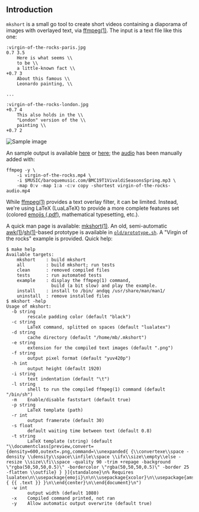 ## Introduction
``mkshort`` is a small go tool to create short videos containing
a diaporama of images with overlayed text, via [ffmpeg(1)][ffmpeg-doc].
The input is a text file like this one:

	:virgin-of-the-rocks-paris.jpg
	0.7 3.5
		Here is what seems \\
		to be \\
		a little-known fact \\
	+0.7 3
		About this famous \\
		Leonardo painting, \\

	...

	:virgin-of-the-rocks-london.jpg
	+0.7 4
		This also holds in the \\
		"London" version of the \\
		painting \\
	+0.7 2

![Sample image ](https://github.com/mbivert/mkshort/blob/master/virgin-of-the-sample.jpg)

An sample output is available
[here](https://www.ganjingworld.com/shorts/1gemffsenl01fJ8I4DxARv8qi1k81c)
or [here](https://youtube.com/shorts/d4iW-_-ETb4);
the [audio](http://www.baroquemusic.org/19Web.html) has been
manually added with:
```
ffmpeg -y \
	-i virgin-of-the-rocks.mp4 \
	-i $MUSIC/baroquemusic.com/BMC19T1VivaldiSeasonsSpring.mp3 \
	-map 0:v -map 1:a -c:v copy -shortest virgin-of-the-rocks-audio.mp4
```

While [ffmpeg(1)][ffmpeg-doc] provides a text overlay filter, it
can be limited. Instead, we're using LaTeX (LuaLaTeX) to provide
a more complete features set (colored [emojis (.pdf)][emoji-pkg],
mathematical typesetting, etc.).

A quick man page is available: [mkshort(1)][mkshort-1]. An old, semi-automatic
[awk(1)][awk-1]/[sh(1)][sh-1]-based prototype is available in
[``old/prototype.sh``][old-prototype-sh]. A "Virgin of the rocks" example
is provided. Quick help:

```
$ make help
Available targets:
	mkshort    : build mkshort
	all        : build mkshort; run tests
	clean      : removed compiled files
	tests      : run automated tests
	example    : display the ffmpeg(1) command,
	             build (a bit slow) and play the example.
	install    : install to /bin/ andqq /usr/share/man/man1/
	uninstall  : remove installed files
$ mkshort -help
Usage of mkshort:
  -b string
    	rescale padding color (default "black")
  -c string
    	LaTeX command, splitted on spaces (default "lualatex")
  -d string
    	cache directory (default "/home/mb/.mkshort")
  -e string
    	extension for the compiled text images (default ".png")
  -f string
    	output pixel format (default "yuv420p")
  -h int
    	output height (default 1920)
  -i string
    	text indentation (default "\t")
  -l string
    	shell to run the compiled ffmpeg(1) command (default "/bin/sh")
  -m	Enable/disable faststart (default true)
  -p string
    	LaTeX template (path)
  -r int
    	output framerate (default 30)
  -s float
    	default waiting time between text (default 0.8)
  -t string
    	LaTeX template (string) (default "\\documentclass[preview,convert={density=600,outext=.png,command=\\unexpanded{ {\\convertexe\\space -density \\density\\space\\infile\\space \\ifx\\size\\empty\\else -resize \\size\\fi\\space -quality 90 -trim +repage -background \"rgba(50,50,50,0.5)\" -bordercolor \"rgba(50,50,50,0.5)\" -border 25 -flatten \\outfile} } }]{standalone}\n% Requires lualatex\n\\usepackage{emoji}\n\n\\usepackage{xcolor}\n\\usepackage{amsmath}\n\\begin{document}\n\n\\begin{center}\n\\textcolor{white}{ {{ .text }} }\n\\end{center}\n\\end{document}\n")
  -w int
    	output width (default 1080)
  -x	Compiled command printed, not ran
  -y	Allow automatic output overwrite (default true)
```

[ffmpeg-doc]: https://ffmpeg.org/ffmpeg.html
[mkshort-1]: https://github.com/mbivert/mkshort/blob/master/mkshort.1
[awk-1]: https://man.openbsd.org/awk.1
[sh-1]: https://man.openbsd.org/sh.1
[old-prototype-sh]: https://github.com/mbivert/mkshort/blob/master/old/prototype.sh
[emoji-pkg]: https://ctan.math.washington.edu/tex-archive/macros/luatex/latex/emoji/emoji-doc.pdf
